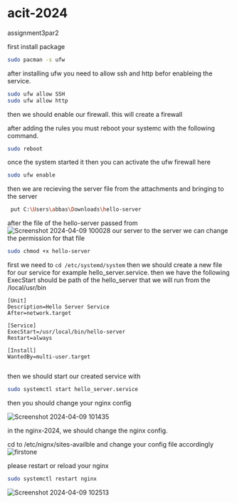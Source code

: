 # acit-2024
assignment3par2

first install package

``` bash 
sudo pacman -s ufw
```

after installing ufw you need to allow ssh and http befor enableing the service.


```bash
sudo ufw allow SSH
sudo ufw allow http
```
then we should enable our firewall. this will create a firewall

after adding the rules you must reboot your systemc with the following command. 

```bash
sudo reboot
```

once the system started it then you can activate the ufw firewall here


```bash
sudo ufw enable
```

then we are recieving the server file from the attachments and bringing to the server



```bash 
 put C:\Users\abbas\Downloads\hello-server
```

after the file of the hello-server passed from ![Screenshot 2024-04-09 100028](https://github.com/Sabbasnia/acit-2024/assets/148383173/899899cb-0ed8-4e22-8e37-a7f8a6cc35a0)
our server to the server we can change the permission for that file 


```bash
sudo chmod +x hello-server
```
first we need to ```cd /etc/systemd/system```
then we should create a new file for our service for example hello_server.service.
then we have the following 
ExecStart should be path of the hello_server that we will run from the /local/usr/bin
```
[Unit]
Description=Hello Server Service
After=network.target

[Service]
ExecStart=/usr/local/bin/hello-server
Restart=always

[Install]
WantedBy=multi-user.target


```
then we should start our created service  with 
``` bash
sudo systemctl start hello_server.service
```

then you should change your nginx config



![Screenshot 2024-04-09 101435](https://github.com/Sabbasnia/acit-2024/assets/148383173/fa31bb51-e412-48a1-9474-a1f36db19d4c)


in the nginx-2024, we should change the nginx config.

cd to /etc/nignx/sites-availble and change your config file accordingly
![firstone](https://github.com/Sabbasnia/acit-2024/assets/148383173/c7e572ac-250b-4782-81de-02b1df50fbb3)

please restart or reload your nginx
```bash
sudo systemctl restart nginx
```


![Screenshot 2024-04-09 102513](https://github.com/Sabbasnia/acit-2024/assets/148383173/2560822e-c49c-4207-8661-88114279b188)

